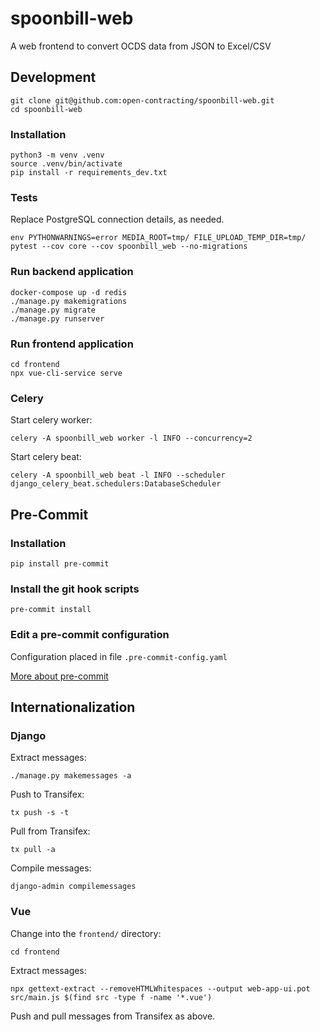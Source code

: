 # spoonbill-web
A web frontend to convert OCDS data from JSON to Excel/CSV

## Development

```shell
git clone git@github.com:open-contracting/spoonbill-web.git
cd spoonbill-web
```

### Installation

```shell
python3 -m venv .venv
source .venv/bin/activate
pip install -r requirements_dev.txt
```

### Tests

Replace PostgreSQL connection details, as needed.

```shell
env PYTHONWARNINGS=error MEDIA_ROOT=tmp/ FILE_UPLOAD_TEMP_DIR=tmp/ pytest --cov core --cov spoonbill_web --no-migrations
```

### Run backend application

```shell
docker-compose up -d redis
./manage.py makemigrations
./manage.py migrate
./manage.py runserver
```

### Run frontend application

```shell
cd frontend
npx vue-cli-service serve
```

### Celery

Start celery worker:

```shell
celery -A spoonbill_web worker -l INFO --concurrency=2
```

Start celery beat:

```shell
celery -A spoonbill_web beat -l INFO --scheduler django_celery_beat.schedulers:DatabaseScheduler
```

## Pre-Commit

### Installation

```shell
pip install pre-commit
```

### Install the git hook scripts

```shell
pre-commit install
```

### Edit a pre-commit configuration

Configuration placed in file `.pre-commit-config.yaml`

[More about pre-commit](https://pre-commit.com/)

## Internationalization

### Django

Extract messages:

```shell
./manage.py makemessages -a
```

Push to Transifex:

```shell
tx push -s -t
```

Pull from Transifex:

```shell
tx pull -a
```

Compile messages:

```shell
django-admin compilemessages
```

### Vue

Change into the `frontend/` directory:

```shell
cd frontend
```

Extract messages:

```shell
npx gettext-extract --removeHTMLWhitespaces --output web-app-ui.pot src/main.js $(find src -type f -name '*.vue')
```

Push and pull messages from Transifex as above.
